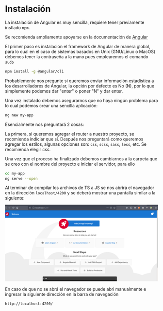 # Instalación

La instalación de Angular es muy sencilla, requiere tener previamente instlado `npm`.

Se recomienda ampliamente apoyarse en la documentación de [Angular](https://angular.io/guide/setup-local)

El primer paso es instalación el framework de Angular de manera global, para lo cual en el caso de sistemas basados en Unix (GNU/Linux o MacOS) debemos tener la contraseña a la mano pues emplearemos el comando `sudo`

```sh
npm install -g @angular/cli
```

Probablemente nos pregunte si queremos enviar información estadistica a los desarrolladores de Angular, la opción por defecto es No (N), por lo que simplemente podemos dar "enter" o poner "N" y dar enter.

Una vez instalado debemos asegurarnos que no haya ningún problema para lo cual podemos crear una sencilla aplicación:

```sh
ng new my-app
```

Esencialmente nos preguntará 2 cosas:

La primera, si queremos agregar el router a nuestro proyecto, se recomienda indiciar que sí. Después nos preguntará como queremos agregar los estilos, algunas opciones son: `css`, `scss`, `sass`, `less`, etc. Se recomienda elegir *css*.

Una vez que el proceso ha finalizado debemos cambiarnos a la carpeta que se creo con el nombre del proyecto e iniciar el servidor, para ello

```sh
cd my-app
ng serve --open
```

Al terminar de compilar los archivos de TS a JS se nos abrirá el navegador en la dirección `localhost/4200` y se deberá mostrar una pantalla similar a la siguiente:

![success](assets/success.png)

En caso de que no se abrá el navegador se puede abri manualmente e ingresar la siguiente dirección en la barra de navegación

```sh
http://localhost:4200/
```

